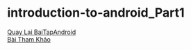 # introduction-to-android_Part1
[Quay Lại BaiTapAndroid](https://github.com/Vanngoc98/BaiTapAndroid)
</br>
[Bài Tham Khảo](https://dzone.com/articles/introduction-to-android-programming-using-the-andr)
